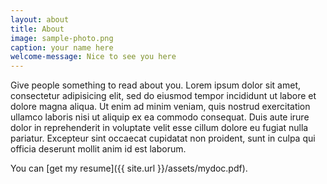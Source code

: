 ```yaml
---
layout: about
title: About
image: sample-photo.png
caption: your name here
welcome-message: Nice to see you here
---
```


Give people something to read about you.
Lorem ipsum dolor sit amet, consectetur adipisicing elit, sed do eiusmod
tempor incididunt ut labore et dolore magna aliqua. Ut enim ad minim veniam,
quis nostrud exercitation ullamco laboris nisi ut aliquip ex ea commodo
consequat. Duis aute irure dolor in reprehenderit in voluptate velit esse
cillum dolore eu fugiat nulla pariatur. Excepteur sint occaecat cupidatat non
proident, sunt in culpa qui officia deserunt mollit anim id est laborum.

You can [get my resume]({{ site.url }}/assets/mydoc.pdf).